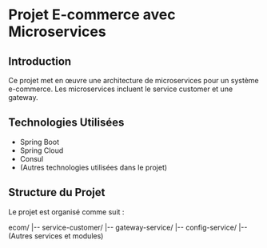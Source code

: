 # Projet E-commerce avec Microservices

## Introduction
Ce projet met en œuvre une architecture de microservices pour un système e-commerce. Les microservices incluent le service customer et une gateway.

## Technologies Utilisées
- Spring Boot
- Spring Cloud
- Consul
- (Autres technologies utilisées dans le projet)

## Structure du Projet
Le projet est organisé comme suit :

ecom/
|-- service-customer/
|-- gateway-service/
|-- config-service/
|-- (Autres services et modules)
